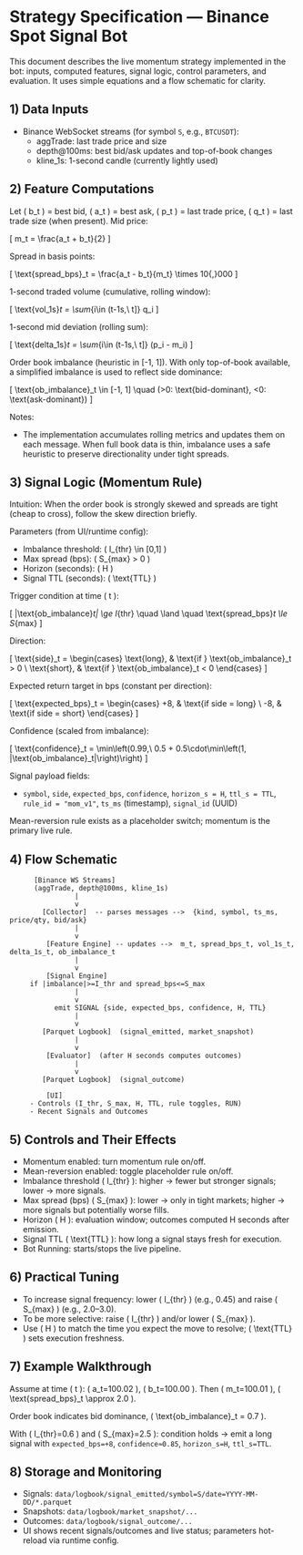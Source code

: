 # Strategy Specification — Binance Spot Signal Bot

This document describes the live momentum strategy implemented in the bot: inputs, computed features, signal logic, control parameters, and evaluation. It uses simple equations and a flow schematic for clarity.

## 1) Data Inputs

- Binance WebSocket streams (for symbol `S`, e.g., `BTCUSDT`):
  - aggTrade: last trade price and size
  - depth@100ms: best bid/ask updates and top-of-book changes
  - kline_1s: 1-second candle (currently lightly used)

## 2) Feature Computations

Let \( b_t \) = best bid, \( a_t \) = best ask, \( p_t \) = last trade price, \( q_t \) = last trade size (when present). Mid price:

\[ m_t = \frac{a_t + b_t}{2} \]

Spread in basis points:

\[ \text{spread\_bps}_t = \frac{a_t - b_t}{m_t} \times 10{,}000 \]

1-second traded volume (cumulative, rolling window):

\[ \text{vol\_1s}_t = \sum_{i\in (t-1s,\ t]} q_i \]

1-second mid deviation (rolling sum):

\[ \text{delta\_1s}_t = \sum_{i\in (t-1s,\ t]} (p_i - m_i) \]

Order book imbalance (heuristic in [-1, 1]). With only top-of-book available, a simplified imbalance is used to reflect side dominance:

\[ \text{ob\_imbalance}_t \in [-1, 1] \quad (>0: \text{bid-dominant}, <0: \text{ask-dominant}) \]

Notes:
- The implementation accumulates rolling metrics and updates them on each message. When full book data is thin, imbalance uses a safe heuristic to preserve directionality under tight spreads.

## 3) Signal Logic (Momentum Rule)

Intuition: When the order book is strongly skewed and spreads are tight (cheap to cross), follow the skew direction briefly.

Parameters (from UI/runtime config):
- Imbalance threshold: \( I_{thr} \in [0,1] \)
- Max spread (bps): \( S_{max} > 0 \)
- Horizon (seconds): \( H \)
- Signal TTL (seconds): \( \text{TTL} \)

Trigger condition at time \( t \):

\[ |\text{ob\_imbalance}_t| \ge I_{thr} \quad \land \quad \text{spread\_bps}_t \le S_{max} \]

Direction:

\[ \text{side}_t = \begin{cases}
\text{long}, & \text{if } \text{ob\_imbalance}_t > 0 \\
\text{short}, & \text{if } \text{ob\_imbalance}_t < 0
\end{cases} \]

Expected return target in bps (constant per direction):

\[ \text{expected\_bps}_t = \begin{cases}
 +8, & \text{if side = long} \\
 -8, & \text{if side = short}
\end{cases} \]

Confidence (scaled from imbalance):

\[ \text{confidence}_t = \min\left(0.99,\ 0.5 + 0.5\cdot\min\left(1, |\text{ob\_imbalance}_t|\right)\right) \]

Signal payload fields:
- `symbol`, `side`, `expected_bps`, `confidence`, `horizon_s = H`, `ttl_s = TTL`, `rule_id = "mom_v1"`, `ts_ms` (timestamp), `signal_id` (UUID)

Mean-reversion rule exists as a placeholder switch; momentum is the primary live rule.

## 4) Flow Schematic

```
      [Binance WS Streams]
      (aggTrade, depth@100ms, kline_1s)
                |
                v
        [Collector]  -- parses messages -->  {kind, symbol, ts_ms, price/qty, bid/ask}
                |
                v
         [Feature Engine] -- updates -->  m_t, spread_bps_t, vol_1s_t, delta_1s_t, ob_imbalance_t
                |
                v
         [Signal Engine]
     if |imbalance|>=I_thr and spread_bps<=S_max
                |
                v
           emit SIGNAL {side, expected_bps, confidence, H, TTL}
                |
                v
        [Parquet Logbook]  (signal_emitted, market_snapshot)
                |
                v
         [Evaluator]  (after H seconds computes outcomes)
                |
                v
        [Parquet Logbook]  (signal_outcome)

         [UI]
     - Controls (I_thr, S_max, H, TTL, rule toggles, RUN)
     - Recent Signals and Outcomes
```

## 5) Controls and Their Effects

- Momentum enabled: turn momentum rule on/off.
- Mean-reversion enabled: toggle placeholder rule on/off.
- Imbalance threshold \( I_{thr} \): higher → fewer but stronger signals; lower → more signals.
- Max spread (bps) \( S_{max} \): lower → only in tight markets; higher → more signals but potentially worse fills.
- Horizon \( H \): evaluation window; outcomes computed H seconds after emission.
- Signal TTL \( \text{TTL} \): how long a signal stays fresh for execution.
- Bot Running: starts/stops the live pipeline.

## 6) Practical Tuning

- To increase signal frequency: lower \( I_{thr} \) (e.g., 0.45) and raise \( S_{max} \) (e.g., 2.0–3.0).
- To be more selective: raise \( I_{thr} \) and/or lower \( S_{max} \).
- Use \( H \) to match the time you expect the move to resolve; \( \text{TTL} \) sets execution freshness.

## 7) Example Walkthrough

Assume at time \( t \): \( a_t=100.02 \), \( b_t=100.00 \). Then \( m_t=100.01 \), \( \text{spread\_bps}_t \approx 2.0 \).

Order book indicates bid dominance, \( \text{ob\_imbalance}_t = 0.7 \).

With \( I_{thr}=0.6 \) and \( S_{max}=2.5 \): condition holds → emit a long signal with `expected_bps=+8`, `confidence≈0.85`, `horizon_s=H`, `ttl_s=TTL`.

## 8) Storage and Monitoring

- Signals: `data/logbook/signal_emitted/symbol=S/date=YYYY-MM-DD/*.parquet`
- Snapshots: `data/logbook/market_snapshot/...`
- Outcomes: `data/logbook/signal_outcome/...`
- UI shows recent signals/outcomes and live status; parameters hot-reload via runtime config.


